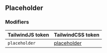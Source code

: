 ## Placeholder


### Modifiers

| TailwindJS token | TailwindCSS token |
| ----- | ----- |
| `placeholder` | [placeholder](https://tailwindcss.com/docs/hover-focus-and-other-states#placeholder-text) |